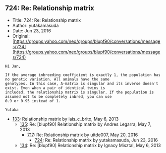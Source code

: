 ## 724: Re: Relationship matrix

- Title: 724: Re: Relationship matrix
- Author: yutakamasuda
- Date: Jun 23, 2016
- Original: [https://groups.yahoo.com/neo/groups/blupf90/conversations/messages/724](https://groups.yahoo.com/neo/groups/blupf90/conversations/messages/724)

```
Hi Jan,

If the average inbreeding coefficient is exactly 1, the population has no genetic variation. All animals have the same
genotypes. In this case, A-matrix is singular and its inverse doesn't exist. Even when a pair of identical twins is
included, the relationship matrix is singular. If the population is assumed not to be completely inbred, you can use
0.9 or 0.95 instead of 1.

Yutaka
```

- [133](0133.md): Relationship matrix by lais_c_brito, May 6, 2013
    - [135](0135.md): Re: [blupf90] Relationship matrix by Andres Legarra, May 7, 2013
        - [717](0717.md): Re: Relationship matrix by uitde007, May 20, 2016
            - [724](0724.md): Re: Relationship matrix by yutakamasuda, Jun 23, 2016
    - [134](0134.md): Re: [blupf90] Relationship matrix by Ignacy Misztal, May 6, 2013
